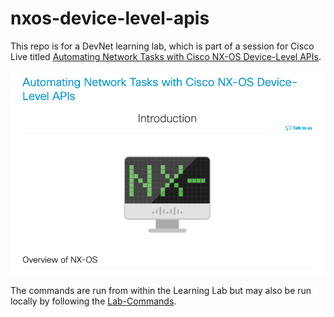 # nxos-device-level-apis
This repo is for a DevNet learning lab, which is part of a session for Cisco Live titled [Automating Network Tasks with Cisco NX-OS Device-Level APIs](http://cs.co/nxos-apis).

<p align="center">
<img width="600" src="https://github.com/xanderstevenson/nxos-device-level-apis/blob/main/images/DEVWKS-2037.png">
</p>

The commands are run from within the Learning Lab but may also be run locally by following the [Lab-Commands](https://github.com/xanderstevenson/nxos-device-level-apis/blob/main/Lab-Commands.rtf).
